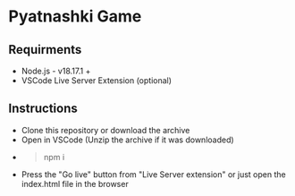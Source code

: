 # Pyatnashki Game

## Requirments

* Node.js - v18.17.1 +
* VSCode Live Server Extension (optional)

## Instructions

* Clone this repository or download the archive
* Open in VSCode (Unzip the archive if it was downloaded)
* > npm i
* Press the "Go live" button from "Live Server extension" or just open the index.html file in the browser

